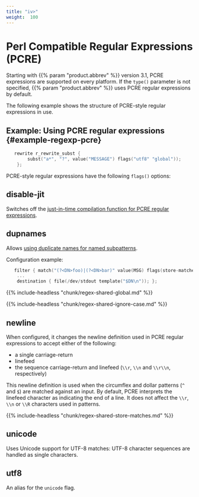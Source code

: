 ```yaml
---
title: "iv>"
weight:  100
---
```

<!-- DISCLAIMER: This file is based on the syslog-ng Open Source Edition documentation https://github.com/balabit/syslog-ng-ose-guides/commit/2f4a52ee61d1ea9ad27cb4f3168b95408fddfdf2 and is used under the terms of The syslog-ng Open Source Edition Documentation License. The file has been modified by Axoflow. -->

# Perl Compatible Regular Expressions (PCRE)

Starting with {{% param "product.abbrev" %}} version 3.1, PCRE expressions are supported on every platform. If the `type()` parameter is not specified, {{% param "product.abbrev" %}} uses PCRE regular expressions by default.

The following example shows the structure of PCRE-style regular expressions in use.


## Example: Using PCRE regular expressions {#example-regexp-pcre}

```c
   rewrite r_rewrite_subst {
        subst("a*", "?", value("MESSAGE") flags("utf8" "global"));  
    };

```


PCRE-style regular expressions have the following `flags()` options:


## disable-jit

Switches off the [just-in-time compilation function for PCRE regular expressions](https://www.pcre.org/current/doc/html/pcre2jit.html).



## dupnames

Allows [using duplicate names for named subpatterns](https://www.pcre.org/original/doc/html/pcrepattern.html#SEC16).

Configuration example:

```c
   filter { match("(?<DN>foo)|(?<DN>bar)" value(MSG) flags(store-matches, dupnames)); };
    ...
    destination { file(/dev/stdout template("$DN\n")); };

```


{{% include-headless "chunk/regex-shared-global.md" %}}

{{% include-headless "chunk/regex-shared-ignore-case.md" %}}


## newline

When configured, it changes the newline definition used in PCRE regular expressions to accept either of the following:

  - a single carriage-return
  - linefeed
  - the sequence carriage-return and linefeed (`\\r`, `\\n` and `\\r\\n`, respectively)

This newline definition is used when the circumflex and dollar patterns (`^` and `$`) are matched against an input. By default, PCRE interprets the linefeed character as indicating the end of a line. It does not affect the `\\r`, `\\n` or `\\R` characters used in patterns.


{{% include-headless "chunk/regex-shared-store-matches.md" %}}


## unicode

Uses Unicode support for UTF-8 matches: UTF-8 character sequences are handled as single characters.



## utf8

An alias for the `unicode` flag.


